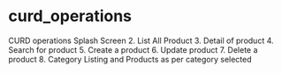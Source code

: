 # curd_operations
CURD operations 
Splash Screen
2. List All Product
3. Detail of product
4. Search for product
5. Create a product
6. Update product
7. Delete a product
8. Category Listing and Products as per category selected
